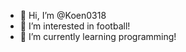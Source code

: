 - 👋 Hi, I’m @Koen0318
- 👀 I’m interested in football!
- 🌱 I’m currently learning programming!


<!---
Koen0318/Koen0318 is a ✨ special ✨ repository because its `README.md` (this file) appears on your GitHub profile.
You can click the Preview link to take a look at your changes.
--->
